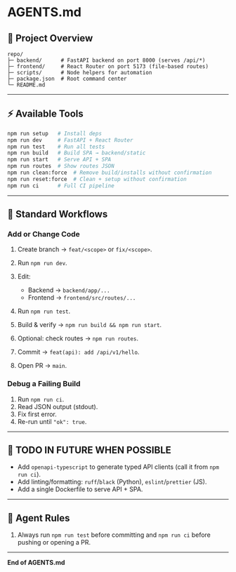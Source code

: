 # AGENTS.md
## 🧱 Project Overview

```
repo/
├─ backend/      # FastAPI backend on port 8000 (serves /api/*)
├─ frontend/     # React Router on port 5173 (file-based routes)
├─ scripts/      # Node helpers for automation
├─ package.json  # Root command center
└─ README.md
```

---

## ⚡ Available Tools

```bash
npm run setup   # Install deps
npm run dev     # FastAPI + React Router
npm run test    # Run all tests
npm run build   # Build SPA → backend/static
npm run start   # Serve API + SPA
npm run routes  # Show routes JSON
npm run clean:force  # Remove build/installs without confirmation
npm run reset:force  # Clean + setup without confirmation
npm run ci      # Full CI pipeline
```

---

## 🧩 Standard Workflows

### Add or Change Code

1. Create branch → `feat/<scope>` or `fix/<scope>`.
2. Run `npm run dev`.
3. Edit:

   * Backend → `backend/app/...`
   * Frontend → `frontend/src/routes/...`
4. Run `npm run test`.
5. Build & verify → `npm run build && npm run start`.
6. Optional: check routes → `npm run routes`.
7. Commit → `feat(api): add /api/v1/hello`.
8. Open PR → `main`.

### Debug a Failing Build

1. Run `npm run ci`.
2. Read JSON output (stdout).
3. Fix first error.
4. Re-run until `"ok": true`.

---

## 🔧 TODO IN FUTURE WHEN POSSIBLE

* Add `openapi-typescript` to generate typed API clients (call it from `npm run ci`).
* Add linting/formatting: `ruff`/`black` (Python), `eslint`/`prettier` (JS).
* Add a single Dockerfile to serve API + SPA.

---

## 🤖 Agent Rules

1. Always run `npm run test` before committing and `npm run ci` before pushing or opening a PR.

---

**End of AGENTS.md**
